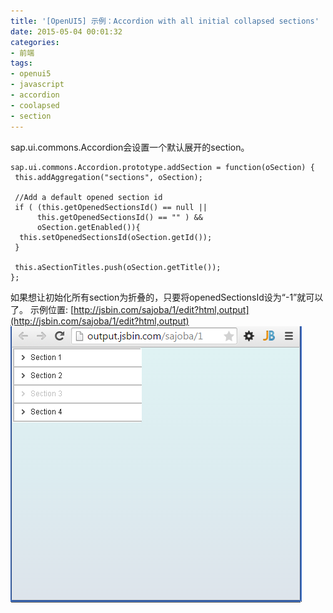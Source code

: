 ```yaml
---
title: '[OpenUI5] 示例：Accordion with all initial collapsed sections'
date: 2015-05-04 00:01:32
categories: 
- 前端
tags: 
- openui5
- javascript
- accordion
- coolapsed
- section
---
```

sap.ui.commons.Accordion会设置一个默认展开的section。
```
sap.ui.commons.Accordion.prototype.addSection = function(oSection) {
 this.addAggregation("sections", oSection);

 //Add a default opened section id
 if ( (this.getOpenedSectionsId() == null ||
      this.getOpenedSectionsId() == "" ) &&
      oSection.getEnabled()){
  this.setOpenedSectionsId(oSection.getId());
 }

 this.aSectionTitles.push(oSection.getTitle());
};
```

如果想让初始化所有section为折叠的，只要将openedSectionsId设为“-1”就可以了。
示例位置: [http://jsbin.com/sajoba/1/edit?html,output](http://jsbin.com/sajoba/1/edit?html,output)
![[OpenUI5] 示例：Accordion with all initial collapsed sections](/images/2015/5/0026uWfMgy6SmWve3L12f.png)